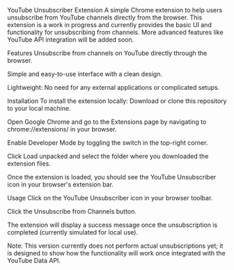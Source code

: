 YouTube Unsubscriber Extension
A simple Chrome extension to help users unsubscribe from YouTube channels directly from the browser. This extension is a work in progress and currently provides the basic UI and functionality for unsubscribing from channels. More advanced features like YouTube API integration will be added soon.

Features
Unsubscribe from channels on YouTube directly through the browser.

Simple and easy-to-use interface with a clean design.

Lightweight: No need for any external applications or complicated setups.

Installation
To install the extension locally:
Download or clone this repository to your local machine.

Open Google Chrome and go to the Extensions page by navigating to chrome://extensions/ in your browser.

Enable Developer Mode by toggling the switch in the top-right corner.

Click Load unpacked and select the folder where you downloaded the extension files.

Once the extension is loaded, you should see the YouTube Unsubscriber icon in your browser's extension bar.

Usage
Click on the YouTube Unsubscriber icon in your browser toolbar.

Click the Unsubscribe from Channels button.

The extension will display a success message once the unsubscription is completed (currently simulated for local use).

Note: This version currently does not perform actual unsubscriptions yet; it is designed to show how the functionality will work once integrated with the YouTube Data API.

